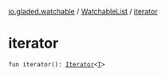 [io.gladed.watchable](../index.md) / [WatchableList](index.md) / [iterator](./iterator.md)

# iterator

`fun iterator(): `[`Iterator`](https://kotlinlang.org/api/latest/jvm/stdlib/kotlin.collections/-iterator/index.html)`<`[`T`](index.md#T)`>`